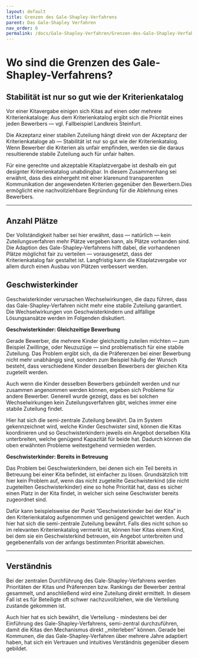 ```yaml
---
layout: default
title: Grenzen des Gale-Shapley-Verfahrens
parent: Das Gale-Shapley Verfahren
nav_order: 6
permalink: /docs/Gale-Shapley-Verfahren/Grenzen-des-Gale-Shapley-Verfahrens
---
```


# Wo sind die Grenzen des Gale-Shapley-Verfahrens?

## Stabilität ist nur so gut wie der Kriterienkatalog

Vor einer Kitavergabe einigen sich Kitas auf einen oder mehrere Kriterienkataloge: Aus dem Kriterienkatalog ergibt sich die Priorität eines jeden Bewerbers — vgl. Fallbeispiel Landkreis Steinfurt. 

Die Akzeptanz einer stabilen Zuteilung hängt direkt von der Akzeptanz der Kriterienkataloge ab — Stabilität ist nur so gut wie der Kriterienkatalog. Wenn Bewerber die Kriterien als unfair empfinden, werden sie die daraus resultierende stabile Zuteilung auch für unfair halten.

Für eine gerechte und akzeptable Kitaplatzvergabe ist deshalb ein gut designter Kriterienkatalog unabdingbar. In diesem Zusammenhang sei erwähnt, dass dies einhergeht mit einer klarenund transparenten Kommunikation der angewendeten Kriterien gegenüber den Bewerbern.Dies ermöglicht eine nachvollziehbare Begründung für die Ablehnung eines Bewerbers.

---

## Anzahl Plätze

Der Vollständigkeit halber sei hier erwähnt, dass — natürlich — kein Zuteilungsverfahren mehr Plätze vergeben kann, als Plätze vorhanden sind. Die Adaption des Gale-Shapley-Verfahrens hilft dabei, die vorhandenen Plätze möglichst fair zu verteilen — vorausgesetzt, dass der Kriterienkatalog fair gestaltet ist. Langfristig kann die Kitaplatzvergabe vor allem durch einen Ausbau von Plätzen verbessert werden.

## Geschwisterkinder

Geschwisterkinder verursachen Wechselwirkungen, die dazu führen, dass das Gale-Shapley-Verfahren nicht mehr eine stabile Zuteilung garantiert. Die Wechselwirkungen von Geschwisterkindern und allfällige Lösungsansätze werden im Folgenden diskutiert. 

**Geschwisterkinder: Gleichzeitige Bewerbung**

Gerade Bewerber, die mehrere Kinder gleichzeitig zuteilen möchten — zum Beispiel Zwillinge, oder Neuzuzüge — sind problematisch für eine stabile Zuteilung. Das Problem ergibt sich, da die Präferenzen bei einer Bewerbung nicht mehr unabhängig sind, sondern zum Beispiel häufig der Wunsch besteht, dass verschiedene Kinder desselben Bewerbers der gleichen Kita zugeteilt werden.

Auch wenn die Kinder desselben Bewerbers gebündelt werden und nur zusammen angenommen werden können, ergeben sich Probleme für andere Bewerber. Generell wurde gezeigt, dass es bei solchen Wechselwirkungen kein Zuteilungsverfahren gibt, welches immer eine stabile Zuteilung findet.

Hier hat sich die semi-zentrale Zuteilung bewährt. Da im System gekennzeichnet wird, welche Kinder Geschwister sind, können die Kitas koordinieren und so Geschwisterkindern jeweils ein Angebot derselben Kita unterbreiten, welche genügend Kapazität für beide hat. Dadurch können die oben erwähnten Probleme weitestgehend vermieden werden.

**Geschwisterkinder: Bereits in Betreuung**

Das Problem bei Geschwisterkindern, bei denen sich ein Teil bereits in Betreuung bei einer Kita befindet, ist einfacher zu lösen. Grundsätzlich tritt hier kein Problem auf, wenn das nicht zugeteilte Geschwisterkind (die nicht zugeteilten Geschwisterkinder) eine so hohe Priorität hat, dass es sicher einen Platz in der Kita findet, in welcher sich seine Geschwister bereits zugeordnet sind.

Dafür kann beispielsweise der Punkt ”Geschwisterkinder bei der Kita” in den Kriterienkatalog aufgenommen und genügend gewichtet werden. Auch hier hat sich die semi-zentrale Zuteilung bewährt. Falls dies nicht schon so im relevanten Kriterienkatalog vermerkt ist, können hier Kitas einem Kind, bei dem sie ein Geschwisterkind betreuen, ein Angebot unterbreiten und gegebenenfalls von der anfangs bestimmten Priorität abweichen. 

---

## Verständnis

Bei der zentralen Durchführung des Gale-Shapley-Verfahrens werden Prioritäten der Kitas und Präferenzen bzw. Rankings der Bewerber zentral gesammelt, und anschließend wird eine Zuteilung direkt ermittelt. In diesem Fall ist es für Beteiligte oft schwer nachzuvollziehen, wie die Verteilung zustande gekommen ist.

Auch hier hat es sich bewährt, die Verteilung - mindestens bei der Einführung des Gale-Shapley-Verfahrens, semi-zentral durchzuführen, damit die Kitas den Mechanismus  direkt ,,miterleben” können. Gerade bei Kommunen, die das Gale-Shapley-Verfahren  über mehrere Jahre adaptiert haben, hat sich ein Vertrauen und intuitives Verständnis gegenüber diesem gebildet.

